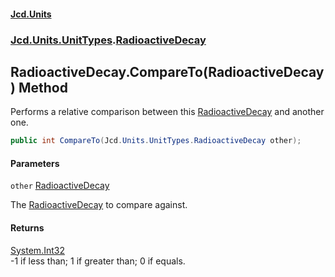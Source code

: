 #### [Jcd.Units](index.md 'index')
### [Jcd.Units.UnitTypes](Jcd.Units.UnitTypes.md 'Jcd.Units.UnitTypes').[RadioactiveDecay](Jcd.Units.UnitTypes.RadioactiveDecay.md 'Jcd.Units.UnitTypes.RadioactiveDecay')

## RadioactiveDecay.CompareTo(RadioactiveDecay) Method

Performs a relative comparison between this [RadioactiveDecay](Jcd.Units.UnitTypes.RadioactiveDecay.md 'Jcd.Units.UnitTypes.RadioactiveDecay') and another one.

```csharp
public int CompareTo(Jcd.Units.UnitTypes.RadioactiveDecay other);
```
#### Parameters

<a name='Jcd.Units.UnitTypes.RadioactiveDecay.CompareTo(Jcd.Units.UnitTypes.RadioactiveDecay).other'></a>

`other` [RadioactiveDecay](Jcd.Units.UnitTypes.RadioactiveDecay.md 'Jcd.Units.UnitTypes.RadioactiveDecay')

The [RadioactiveDecay](Jcd.Units.UnitTypes.RadioactiveDecay.md 'Jcd.Units.UnitTypes.RadioactiveDecay') to compare against.

#### Returns
[System.Int32](https://docs.microsoft.com/en-us/dotnet/api/System.Int32 'System.Int32')  
-1 if less than; 1 if greater than; 0 if equals.